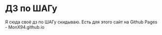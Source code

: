 # ДЗ по ШАГу
Я сюда своё дз по ШАГу скидываю. Есть для этого сайт на Github Pages - MonX94.github.io
